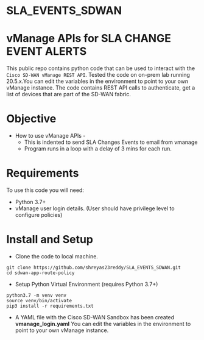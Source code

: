# SLA_EVENTS_SDWAN


# vManage APIs for SLA CHANGE EVENT ALERTS

This public repo contains python code that can be used to interact with the `Cisco SD-WAN vManage REST API`. Tested the code on on-prem lab running 20.5.x.You can edit the variables in the environment to point to your own vManage instance. The code contains REST API calls to authenticate, get a list of devices that are part of the SD-WAN fabric. 



# Objective 

*   How to use vManage APIs - 
    - This is indented to send SLA Changes Events to email from vmanage 
    - Program runs in a loop with a delay of 3 mins for each run.
    

# Requirements

To use this code you will need:

* Python 3.7+
* vManage user login details. (User should have privilege level to configure policies)

# Install and Setup

- Clone the code to local machine.

```
git clone https://github.com/shreyas23reddy/SLA_EVENTS_SDWAN.git
cd sdwan-app-route-policy
```
- Setup Python Virtual Environment (requires Python 3.7+)

```
python3.7 -m venv venv
source venv/bin/activate
pip3 install -r requirements.txt
```

- A YAML file with the Cisco SD-WAN Sandbox has been created **vmanage_login.yaml** You can edit the variables in the environment to point to your own vManage instance.
